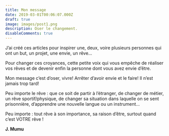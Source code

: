 ```yaml
---
title: Mon message
date: 2019-03-01T00:06:07.000Z
draft: true
image: images/post1.png
description: Oser le changement.
disableComments: true
---
```


J’ai créé ces articles pour inspirer une, deux, voire plusieurs personnes qui ont un but, un projet, une envie, un rêve... 

Pour changer ces croyances, cette petite voix qui vous empêche de réaliser vos rêves et de devenir enfin la personne dont vous avez envie d’être.

Mon message c’est d’oser, vivre! Arrêter d’avoir envie et le faire! Il n’est jamais trop tard!


Peu importe le rêve : que ce soit de partir à l’étranger, de changer de métier, un rêve sportif/physique, de changer sa situation dans laquelle on se sent prisonnière, d’apprendre une nouvelle langue ou un instrument… 


Peu importe : tout rêve à son importance, sa raison d’être, surtout quand c’est VOTRE rêve !


**J. Mumu**
